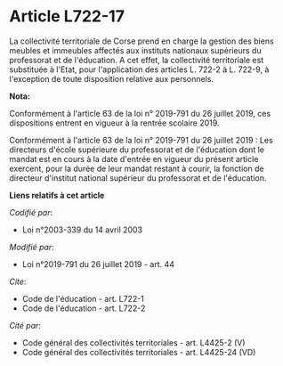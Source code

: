 # Article L722-17

La collectivité territoriale de Corse prend en charge la gestion des biens meubles et immeubles affectés aux instituts
nationaux supérieurs du professorat et de l'éducation. A cet effet, la collectivité territoriale est substituée à l'Etat,
pour l'application des articles L. 722-2 à L. 722-9, à l'exception de toute disposition relative aux personnels.

**Nota:**

Conformément à l'article 63 de la loi n° 2019-791 du 26 juillet 2019, ces dispositions entrent en vigueur à la rentrée
scolaire 2019.

Conformément à l'article 63 de la loi n° 2019-791 du 26 juillet 2019 : Les directeurs d'école supérieure du professorat et de
l'éducation dont le mandat est en cours à la date d'entrée en vigueur du présent article exercent, pour la durée de leur
mandat restant à courir, la fonction de directeur d'institut national supérieur du professorat et de l'éducation.

**Liens relatifs à cet article**

_Codifié par_:

  - Loi n°2003-339 du 14 avril 2003

_Modifié par_:

  - Loi n°2019-791 du 26 juillet 2019 - art. 44

_Cite_:

  - Code de l'éducation - art. L722-1
  - Code de l'éducation - art. L722-2

_Cité par_:

  - Code général des collectivités territoriales - art. L4425-2 (V)
  - Code général des collectivités territoriales - art. L4425-24 (VD)
